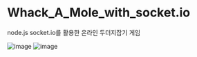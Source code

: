 # Whack_A_Mole_with_socket.io

node.js socket.io를 활용한 온라인 두더지잡기 게임

![image](https://github.com/PacaSim/Whack_A_Mole_with_socket.io/assets/116507879/1b1c6e08-ee3f-4e92-83ef-bfde6406d7e8)
![image](https://github.com/PacaSim/Whack_A_Mole_with_socket.io/assets/116507879/5514f89d-f09c-4d6b-8647-7b823c05f476)
